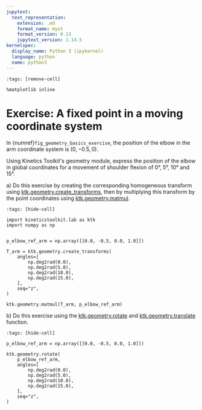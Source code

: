 ```yaml
---
jupytext:
  text_representation:
    extension: .md
    format_name: myst
    format_version: 0.13
    jupytext_version: 1.14.5
kernelspec:
  display_name: Python 3 (ipykernel)
  language: python
  name: python3
---
```


```{code-cell} ipython3
:tags: [remove-cell]

%matplotlib inline
```

# Exercise: A fixed point in a moving coordinate system

In {numref}`fig_geometry_basics_exercise`, the position of the elbow in the arm coordinate system is $(0, -0.5, 0)$.

Using Kinetics Toolkit's geometry module, express the position of the elbow in global coordinates for a movement of shoulder flexion of 0°, 5°, 10° and 15°.

a) Do this exercise by creating the corresponding homogeneous transform using [ktk.geometry.create_transforms](api/ktk.geometry.create_transforms.rst), then by multiplying this transform by the point coordinates using [ktk.geometry.matmul](api/ktk.geometry.matmul.rst).

```{code-cell} ipython3
:tags: [hide-cell]

import kineticstoolkit.lab as ktk
import numpy as np


p_elbow_ref_arm = np.array([[0.0, -0.5, 0.0, 1.0]])

T_arm = ktk.geometry.create_transforms(
    angles=[
        np.deg2rad(0.0),
        np.deg2rad(5.0),
        np.deg2rad(10.0),
        np.deg2rad(15.0),
    ],
    seq="z",
)

ktk.geometry.matmul(T_arm, p_elbow_ref_arm)
```

b) Do this exercise using the [ktk.geometry.rotate](api/ktk.geometry.rotate.rst) and [ktk.geometry.translate](api/ktk.geometry.translate.rst) function.

```{code-cell} ipython3
:tags: [hide-cell]

p_elbow_ref_arm = np.array([[0.0, -0.5, 0.0, 1.0]])

ktk.geometry.rotate(
    p_elbow_ref_arm,
    angles=[
        np.deg2rad(0.0),
        np.deg2rad(5.0),
        np.deg2rad(10.0),
        np.deg2rad(15.0),
    ],
    seq="z",
)
```
